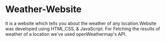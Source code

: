 # Weather-Website
It is a website which tells you about the weather of any location.Website was developed using HTML,CSS, &amp; JavaScript. For Fetching the results of weather of a location we've used openWeathermap's API.

